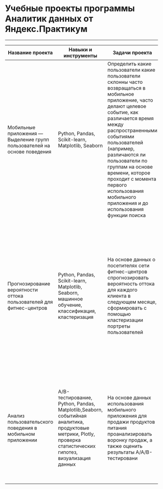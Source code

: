 # **Учебные проекты программы Аналитик данных от Яндекс.Практикум**
_______________________________________________________________

Название проекта|Навыки и инструменты|Задачи проекта|Описание проекта
-|-|-|-
Мобильные приложения — Выделение групп пользователей на основе поведения| Python, Pandas, Scikit-learn, Matplotlib, Seaborn|Определить какие пользователи какие пользователи склонны часто возвращаться в мобильное приложение, часто делают целевое событие, как различается время между распространенными событиями пользователей (например, различаются ли пользователи по группам на основе времени, которое проходит с момента первого использования мобильного приложения и до использования функции поиска|В ходе проекта выделены сессии пользователей, рассчитаны метрики DAU, MAU, retention rate, время проведенное в приложении, частота действий, конверсия в целевое действие, проведена кластеризация пользователей
Прогнозирование вероятности оттока пользователей для фитнес-центров|Python, Pandas, Scikit-learn, Matplotlib, Seaborn, машинное обучение, классификация, кластеризация|На основе данных о посетителях сети фитнес-центров спрогнозировать вероятность оттока для каждого клиента в следующем месяце, сформировать с помощью кластеризации портреты пользователей|В данном проекте использовано машинное обучение. Спрогнозирована вероятность оттока (на уровне следующего месяца) для каждого клиента; сформированы типичные портреты пользователей: выделены наиболее яркие группы, охарактеризованы их основные свойства; проанализированы основные признаки, наиболее сильно влияющие на отток.
Анализ пользовательского поведения в мобильном приложении|A/B-тестирование, Python, Pandas, Matplotlib,Seaborn, событийная аналитика, продуктовые метрики, Plotly, проверка статистических гипотез, визуализация данных|На основе данных использования мобильного приложения для продажи продуктов питания проанализировать воронку продаж, а также оценить результаты A/A/B-тестировани|Изучены принципы событийной аналитики. Постороена воронка продаж, исследован путь пользователей до покупки. Проанализированы результаты A/B-теста введения новых шрифтов.Выявлено, что новый шрифт значительно не повлияет на поведение пользователей.

